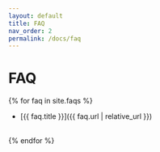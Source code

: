```yaml
---
layout: default
title: FAQ
nav_order: 2
permalink: /docs/faq
---
```


# FAQ

{% for faq in site.faqs %}
  * [{{ faq.title }}]({{ faq.url | relative_url }})
  <br>
{% endfor %}

